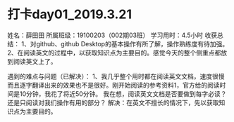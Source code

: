 
# 打卡day01_2019.3.21
姓名：薛田田
所属班级：19100203（002期03班）
学习用时：4.5小时
收获总结：
	1、对github、github Desktop的基本操作有所了解，操作熟练度有待加强。
	2、在阅读英文的过程中，以获取知识点为主要目的。感觉今天的整个侧重点都放到阅读英文上了。

遇到的难点与问题（已解决）：
	1、我几乎整个用时都在阅读英文文档，速度很慢而且逐字翻译出来的效果也不是很好。刚开始阅读的参考资料1，官方给的阅读时间是10分钟，我花了将近50分钟。
	我在想，阅读英文文档是否要做到每字必读？还是只阅读对我们操作有用的部分？
			解决：在英文不擅长的情况下，先以获取知识点为主要目的。

	
	
